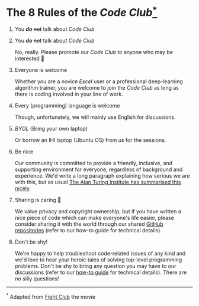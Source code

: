 # The 8 Rules of the _Code Club_[<sup>*</sup>](#fn1)

1. You **_do_** ~~not~~ talk about _Code Club_
1. You **_do_** ~~not~~ talk about _Code Club_

    No, really. Please promote our _Code Club_ to anyone who may be interested 🥺

1. Everyone is welcome

    Whether you are a novice _Excel_ user or a professional deep-learning algorithm trainer, you are welcome to join the _Code Club_ as long as there is coding involved in your line of work.

1. Every (programming) language is welcome

    Though, unfortunately, we will mainly use English for discussions.

1. _BYOL_ (Bring your own laptop)

    Or borrow an IHI laptop (Ubuntu OS) from us for the sessions.

1. Be nice

    Our community is committed to provide a friendly, inclusive, and supporting environment for everyone, regardless of background and experience. We'd write a long paragraph explaining how serious we are with this, but as usual [The Alan Turing Institute has summarised this nicely](https://github.com/alan-turing-institute/the-turing-way/blob/master/CODE_OF_CONDUCT.md).

1. Sharing is caring 💞

    We value privacy and copyright ownership, but if you have written a nice piece of code which can make everyone's life easier, please consider sharing it with the world through our shared [GitHub repositories](https://github.com/ucl-ihi) (refer to our how-to guide for technical details).

1. Don't be shy!

    We're happy to help troubleshoot code-related issues of any kind and we'd love to hear your heroic tales of solving top-level programming problems. Don't be shy to bring any question you may have to our discussions (refer to our [how-to guide](how_to_guides/upload_problem) for technical details). There are no silly questions!

---
<span id="fn1"><sup>*</sup> Adapted from [Fight Club](https://en.wikipedia.org/wiki/Fight_Club) the movie</span>

